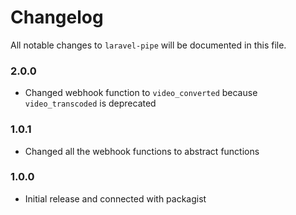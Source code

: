# Changelog

All notable changes to `laravel-pipe` will be documented in this file.

### 2.0.0
- Changed webhook function to `video_converted` because `video_transcoded` is deprecated

### 1.0.1
- Changed all the webhook functions to abstract functions

### 1.0.0
- Initial release and connected with packagist
